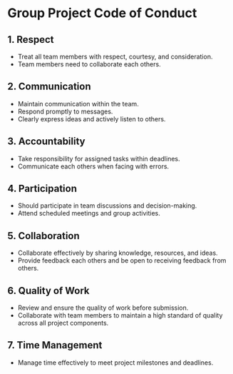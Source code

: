 # Group Project Code of Conduct

## 1. Respect
- Treat all team members with respect, courtesy, and consideration.
- Team members need to collaborate each others.

## 2. Communication
- Maintain communication within the team.
- Respond promptly to messages.
- Clearly express ideas and actively listen to others.

## 3. Accountability
- Take responsibility for assigned tasks within deadlines.
- Communicate each others when facing with errors.

## 4. Participation
- Should participate in team discussions and decision-making.
- Attend scheduled meetings and group activities.

## 5. Collaboration
- Collaborate effectively by sharing knowledge, resources, and ideas.
- Provide feedback each others and be open to receiving feedback from others.

## 6. Quality of Work
- Review and ensure the quality of work before submission.
- Collaborate with team members to maintain a high standard of quality across all project components.

## 7. Time Management
- Manage time effectively to meet project milestones and deadlines.
